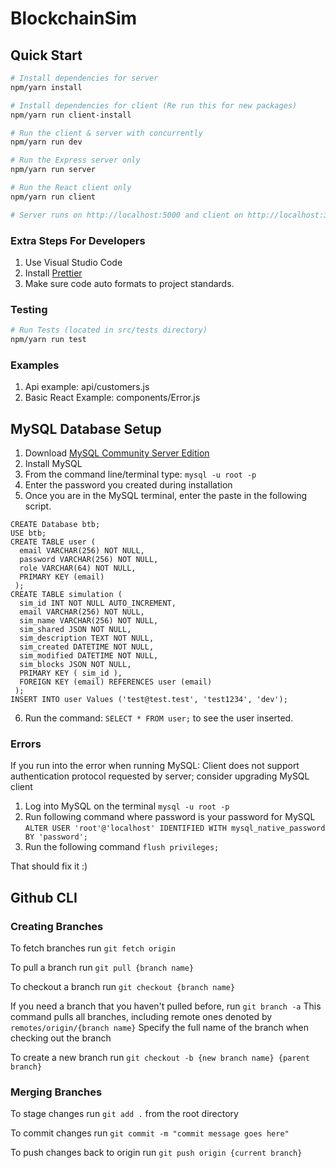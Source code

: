 <!-- @format -->

# BlockchainSim

## Quick Start

```bash
# Install dependencies for server
npm/yarn install

# Install dependencies for client (Re run this for new packages)
npm/yarn run client-install

# Run the client & server with concurrently
npm/yarn run dev

# Run the Express server only
npm/yarn run server

# Run the React client only
npm/yarn run client

# Server runs on http://localhost:5000 and client on http://localhost:3000
```

### Extra Steps For Developers 

1. Use Visual Studio Code
2. Install [Prettier](https://marketplace.visualstudio.com/items?itemName=esbenp.prettier-vscode)
3. Make sure code auto formats to project standards.

### Testing

```bash
# Run Tests (located in src/tests directory)
npm/yarn run test
```

### Examples

1. Api example: api/customers.js
2. Basic React Example: components/Error.js

## MySQL Database Setup

1. Download [MySQL Community Server Edition](https://dev.mysql.com/downloads/mysql/)
2. Install MySQL
3. From the command line/terminal type: ```mysql -u root -p```
4. Enter the password you created during installation
5. Once you are in the MySQL terminal, enter the paste in the following script.

```
CREATE Database btb;
USE btb;
CREATE TABLE user (
  email VARCHAR(256) NOT NULL,
  password VARCHAR(256) NOT NULL,
  role VARCHAR(64) NOT NULL,
  PRIMARY KEY (email)
 );
CREATE TABLE simulation (
  sim_id INT NOT NULL AUTO_INCREMENT,
  email VARCHAR(256) NOT NULL,
  sim_name VARCHAR(256) NOT NULL,
  sim_shared JSON NOT NULL,
  sim_description TEXT NOT NULL,
  sim_created DATETIME NOT NULL,
  sim_modified DATETIME NOT NULL,
  sim_blocks JSON NOT NULL,
  PRIMARY KEY ( sim_id ),
  FOREIGN KEY (email) REFERENCES user (email)
 );
INSERT INTO user Values ('test@test.test', 'test1234', 'dev');
```
6. Run the command: ```SELECT * FROM user;``` to see the user inserted.

### Errors
If you run into the error when running MySQL: Client does not support authentication protocol requested by server; consider upgrading MySQL client
1. Log into MySQL on the terminal ```mysql -u root -p```
2. Run following command where password is your password for MySQL ```ALTER USER 'root'@'localhost' IDENTIFIED WITH mysql_native_password BY 'password';```
3. Run the following command ```flush privileges;```

That should fix it :)

## Github CLI

### Creating Branches
To fetch branches run ```git fetch origin```

To pull a branch run ```git pull {branch name}```

To checkout a branch run ```git checkout {branch name}```

If you need a branch that you haven't pulled before, run ```git branch -a``` This command pulls all branches, including remote ones denoted by ```remotes/origin/{branch name}``` Specify the full name of the branch when checking out the branch

To create a new branch run ```git checkout -b {new branch name} {parent branch}```

### Merging Branches
To stage changes run ```git add .``` from the root directory

To commit changes run ```git commit -m "commit message goes here"```

To push changes back to origin run ```git push origin {current branch}```


